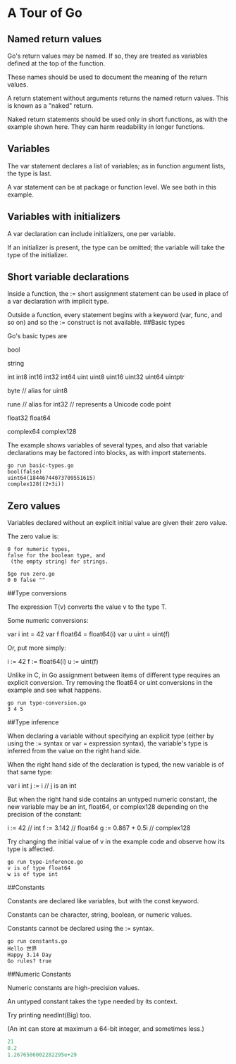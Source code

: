 # A Tour of Go

## Named return values

Go's return values may be named. If so, they are treated as variables defined at the top of the function.

These names should be used to document the meaning of the return values.

A return statement without arguments returns the named return values. This is known as a "naked" return.

Naked return statements should be used only in short functions, as with the example shown here. They can harm readability in longer functions.

## Variables

The var statement declares a list of variables; as in function argument lists, the type is last.

A var statement can be at package or function level. We see both in this example.

## Variables with initializers

A var declaration can include initializers, one per variable.

If an initializer is present, the type can be omitted; the variable will take the type of the initializer.

## Short variable declarations

Inside a function, the := short assignment statement can be used in place of a var declaration with implicit type.

Outside a function, every statement begins with a keyword (var, func, and so on) and so the := construct is not available.
##Basic types

Go's basic types are

bool

string

int  int8  int16  int32  int64
uint uint8 uint16 uint32 uint64 uintptr

byte // alias for uint8

rune // alias for int32
     // represents a Unicode code point

float32 float64

complex64 complex128

The example shows variables of several types, and also that variable declarations may be factored into blocks, as with import statements.

```
go run basic-types.go
bool(false)
uint64(18446744073709551615)
complex128((2+3i))
```
## Zero values

Variables declared without an explicit initial value are given their zero value.

The zero value is:

    0 for numeric types,
    false for the boolean type, and
     (the empty string) for strings.
```
$go run zero.go
0 0 false ""
```
##Type conversions

The expression T(v) converts the value v to the type T.

Some numeric conversions:

var i int = 42
var f float64 = float64(i)
var u uint = uint(f)

Or, put more simply:

i := 42
f := float64(i)
u := uint(f)

Unlike in C, in Go assignment between items of different type requires an explicit conversion. Try removing the float64 or uint conversions in the example and see what happens.
```
go run type-conversion.go
3 4 5
```
##Type inference

When declaring a variable without specifying an explicit type (either by using the := syntax or var = expression syntax), the variable's type is inferred from the value on the right hand side.

When the right hand side of the declaration is typed, the new variable is of that same type:

var i int
j := i // j is an int

But when the right hand side contains an untyped numeric constant, the new variable may be an int, float64, or complex128 depending on the precision of the constant:

i := 42           // int
f := 3.142        // float64
g := 0.867 + 0.5i // complex128

Try changing the initial value of v in the example code and observe how its type is affected.
```
go run type-inference.go
v is of type float64
w is of type int
```
##Constants

Constants are declared like variables, but with the const keyword.

Constants can be character, string, boolean, or numeric values.

Constants cannot be declared using the := syntax.

```
go run constants.go
Hello 世界
Happy 3.14 Day
Go rules? true
```
##Numeric Constants

Numeric constants are high-precision values.

An untyped constant takes the type needed by its context.

Try printing needInt(Big) too.

(An int can store at maximum a 64-bit integer, and sometimes less.)

```go run numeric-constants.go
21
0.2
1.2676506002282295e+29
```
